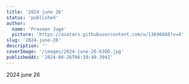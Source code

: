 ```yaml
---
title: '2024 june 26'
status: 'published'
author:
  name: 'Praveen Juge'
  picture: 'https://avatars.githubusercontent.com/u/13696888?v=4'
slug: '2024-june-26'
description: ''
coverImage: '/images/2024-june-26-k3OD.jpg'
publishedAt: '2024-06-26T06:39:40.394Z'
---
```


2024 june 26